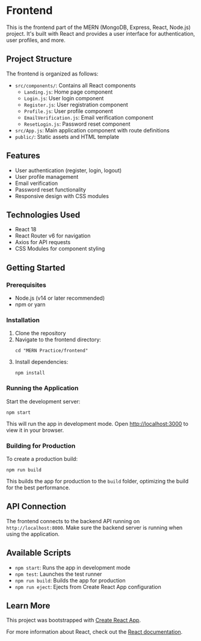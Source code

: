 # Frontend

This is the frontend part of the MERN (MongoDB, Express, React, Node.js) project. It's built with React and provides a user interface for authentication, user profiles, and more.

## Project Structure

The frontend is organized as follows:

- `src/components/`: Contains all React components
  - `Landing.js`: Home page component
  - `Login.js`: User login component
  - `Register.js`: User registration component
  - `Profile.js`: User profile component
  - `EmailVerification.js`: Email verification component
  - `ResetLogin.js`: Password reset component
- `src/App.js`: Main application component with route definitions
- `public/`: Static assets and HTML template

## Features

- User authentication (register, login, logout)
- User profile management
- Email verification
- Password reset functionality
- Responsive design with CSS modules

## Technologies Used

- React 18
- React Router v6 for navigation
- Axios for API requests
- CSS Modules for component styling

## Getting Started

### Prerequisites

- Node.js (v14 or later recommended)
- npm or yarn

### Installation

1. Clone the repository
2. Navigate to the frontend directory:
   ```
   cd "MERN Practice/frontend"
   ```
3. Install dependencies:
   ```
   npm install
   ```

### Running the Application

Start the development server:

```
npm start
```

This will run the app in development mode. Open [http://localhost:3000](http://localhost:3000) to view it in your browser.

### Building for Production

To create a production build:

```
npm run build
```

This builds the app for production to the `build` folder, optimizing the build for the best performance.

## API Connection

The frontend connects to the backend API running on `http://localhost:8000`. Make sure the backend server is running when using the application.

## Available Scripts

- `npm start`: Runs the app in development mode
- `npm test`: Launches the test runner
- `npm run build`: Builds the app for production
- `npm run eject`: Ejects from Create React App configuration

## Learn More

This project was bootstrapped with [Create React App](https://github.com/facebook/create-react-app).

For more information about React, check out the [React documentation](https://reactjs.org/).
